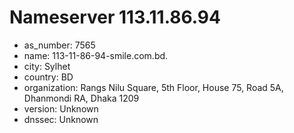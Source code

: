 # Nameserver 113.11.86.94

* as_number: 7565
* name: 113-11-86-94-smile.com.bd.
* city: Sylhet
* country: BD
* organization: Rangs Nilu Square, 5th Floor, House 75, Road 5A, Dhanmondi RA, Dhaka 1209
* version: Unknown
* dnssec: Unknown
